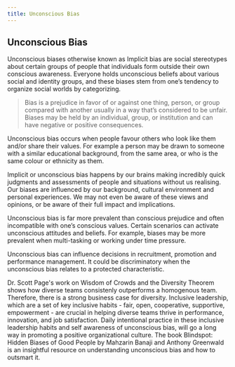 ```yaml
---
title: Unconscious Bias
---
```

## Unconscious Bias

<p>Unconscious biases otherwise known as Implicit bias are social stereotypes about certain groups of people that individuals form outside their own conscious awareness. Everyone holds unconscious beliefs about various social and identity groups, and these biases stem from one’s tendency to organize social worlds by categorizing.</p>

<blockquote> Bias is a prejudice in favor of or against one thing, person, or group compared with another usually in a way that’s considered to be unfair. Biases may be held by an individual, group, or institution and can have negative or positive consequences. 
</blockquote>

<p>Unconscious bias occurs when people favour others who look like them and/or share their values. For example a person may be drawn to someone with a similar educational background, from the same area, or who is the same colour or ethnicity as them.</p>

<p>Implicit or unconscious bias happens by our brains making incredibly quick judgments and assessments of people and situations without us realising. Our biases are influenced by our background, cultural environment and personal experiences. We may not even be aware of these views and opinions, or be aware of their full impact and implications.</p>

<p>Unconscious bias is far more prevalent than conscious prejudice and often incompatible with one’s conscious values. Certain scenarios can activate unconscious attitudes and beliefs. For example, biases may be more prevalent when multi-tasking or working under time pressure.</p> 
<p>Unconscious bias can influence decisions in recruitment, promotion and performance management. It could be discriminatory when the unconscious bias relates to a protected characteristic.</p> 

<p>Dr. Scott Page's work on Wisdom of Crowds and the Diversity Theorem shows how diverse teams consistenly outperforms a homogenous team. Therefore, there is a strong business case for diversity. Inclusive leadership, which are a set of key inclusive habits - fair, open, cooperative, supportive, empowerment - are crucial in helping diverse teams thrive in performance, innovation, and job satisfaction. Daily intentional practice in these inclusive leadership habits and self awareness of unconscious bias, will go a long way in promoting a positive organizational culture. The book Blindspot: Hidden Biases of Good People by Mahzarin Banaji and Anthony Greenwald is an insightful resource on understanding unconscious bias and how to outsmart it.<p>



